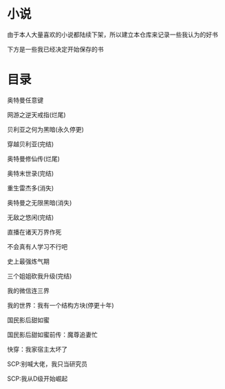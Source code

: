 # 小说

由于本人大量喜欢的小说都陆续下架，所以建立本仓库来记录一些我认为的好书

下方是一些我已经决定开始保存的书

# 目录

奥特曼任意键

网游之逆天戒指(烂尾)

贝利亚之何为黑暗(永久停更)

穿越贝利亚(完结)

奥特曼修仙传(烂尾)

奥特末世录(完结)

重生雷杰多(消失)

奥特曼之无限黑暗(消失)

无敌之悠闲(完结)

直播在诸天万界作死

不会真有人学习不行吧

史上最强炼气期

三个姐姐砍我升级(完结)

我的微信连三界

我的世界：我有一个结构方块(停更十年)

国民影后甜如蜜

国民影后甜如蜜前传：魔尊追妻忙

快穿：我家宿主太坏了

SCP:别喊大佬，我只当研究员

SCP:我从D级开始崛起
